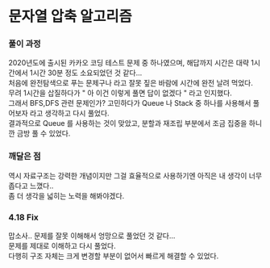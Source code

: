 # 문자열 압축 알고리즘  
  
### 풀이 과정  
  
2020년도에 출시된 카카오 코딩 테스트 문제 중 하나였으며, 해답까지 시간은 대략 1시간에서 1시간 30분 정도 소요되었던 것 같다...  
처음에 완전탐색으로 푸는 문제구나 라고 잘못 짚은 바람에 시간에 완전 날려 먹었다.  
무려 1시간을 삽질하다가 " 아 이건 이렇게 풀면 답이 없겠다 " 라고 인지했다.  
그래서 BFS,DFS 관련 문제인가? 고민하다가 Queue 나 Stack 중 하나를 사용해서 풀어보자 라고 생각하고 다시 풀었다.  
결과적으로 Queue 를 사용하는 것이 맞았고, 분할과 재조립 부분에서 조금 집중을 하니깐 금방 풀 수 있었다.  
  
### 깨달은 점
  
역시 자료구조는 강력한 개념이지만 그걸 효율적으로 사용하기엔 아직은 내 생각이 너무 좁다고 느꼈다..  
좀 더 생각을 넓히는 노력을 해봐야겠다.  
  
### 4.18 Fix  
  
맙소사.. 문제를 잘못 이해해서 엉망으로 풀었던 것 같다...  
문제를 제대로 이해하고 다시 풀었다.  
다행히 구조 자체는 크게 변경할 부분이 없어서 빠르게 해결할 수 있었다.  
